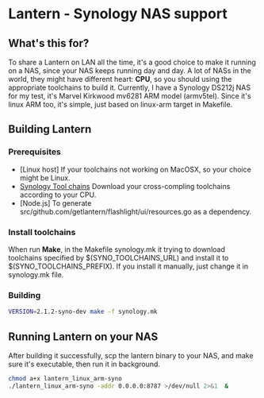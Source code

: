 # Lantern - Synology NAS support

## What's this for?
To share a Lantern on LAN all the time, it's a good choice to make it running on a NAS, since your NAS keeps running day and day.
A lot of NASs in the world, they might have different heart: __CPU__, so you should using the appropriate toolchains to build it.
Currently, I have a Synology DS212j NAS for my test, it's Marvel Kirkwood mv6281 ARM model (armv5tel). Since it's linux ARM too, it's simple, just based on linux-arm target in Makefile.

## Building Lantern

### Prerequisites

* [Linux host] If your toolchains not working on MacOSX, so your choice might be Linux.
* [Synology Tool chains](https://sourceforge.net/p/dsgpl/activity?source=project_activity) Download your cross-compling toolchains according to your CPU.
* [Node.js] To generate src/github.com/getlantern/flashlight/ui/resources.go as a dependency.

### Install toolchains

When run __Make__, in the Makefile synology.mk it trying to download toolchains specified by $(SYNO_TOOLCHAINS_URL) and install it to $(SYNO_TOOLCHAINS_PREFIX). If you install it manually, just change it in synology.mk file.

### Building

``` sh
VERSION=2.1.2-syno-dev make -f synology.mk
```

## Running Lantern on your NAS
After building it successfully, scp the lantern binary to your NAS, and make sure it's executable, then run it in background.

``` sh
chmod a+x lantern_linux_arm-syno
./lantern_linux_arm-syno -addr 0.0.0.0:8787 >/dev/null 2>&1  &
```
